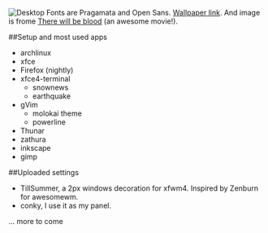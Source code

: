 ![Desktop](http://gniii.org/file/desktop.png)
Fonts are Pragamata and Open Sans. [Wallpaper link](http://wallbase.cc/similar/2607). And image is frome [There will be blood](http://www.imdb.com/title/tt0469494/) (an awesome movie!).

##Setup and most used apps

- archlinux
- xfce
- Firefox (nightly)
- xfce4-terminal
  - snownews
  - earthquake
- gVim
  - molokai theme
  - powerline
- Thunar
- zathura
- inkscape
- gimp

##Uploaded settings

- TillSummer, a 2px windows decoration for xfwm4. Inspired by Zenburn for awesomewm.
- conky, I use it as my panel.

... more to come
